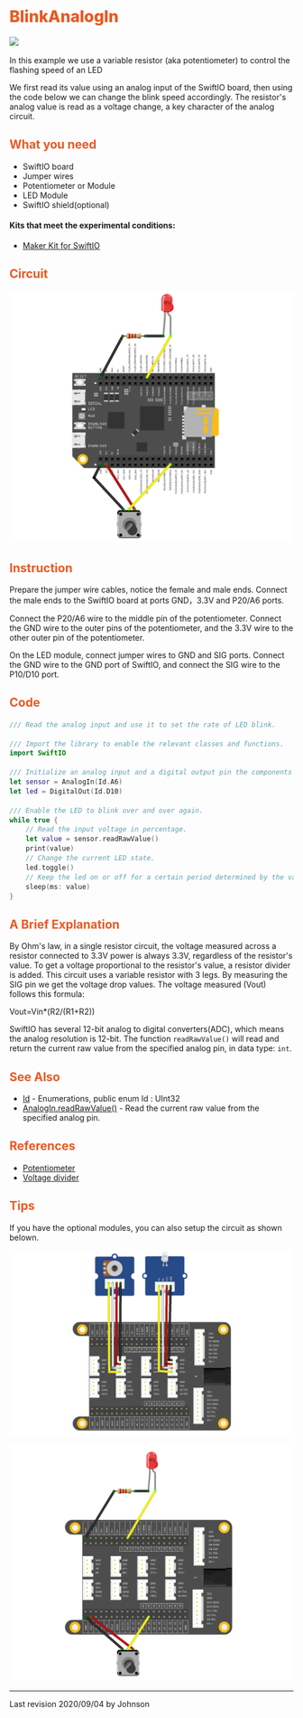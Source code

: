 # <span style="color:#EA5823;font-weight:800">BlinkAnalogIn</span>

![](../../.gitbook/assets/BlinkAnalogIn01.gif)

In this example we use a variable resistor (aka potentiometer) to control the flashing speed of an LED

 We first read its value using an analog input of the SwiftIO board, then using the code below we can change the blink speed accordingly. The resistor's analog value is read as a voltage change, a key character of the analog circuit.

## <span style="color:#EA5823;font-weight:700">What you need</span>
- SwiftIO board
- Jumper wires
- Potentiometer or Module
- LED Module
- SwiftIO shield(optional)
  
#### Kits that meet the experimental conditions: 
- [Maker Kit for SwiftIO](https://www.madmachine.io/product-page/maker-kit-for-swiftio)

## <span style="color:#EA5823;font-weight:700">Circuit</span>


![](../../.gitbook/assets/BlinkAnalogIn/03.png)

## <span style="color:#EA5823;font-weight:700">Instruction</span>

Prepare the jumper wire cables, notice the female and male ends. Connect the male ends to the SwiftIO board at ports GND，3.3V and P20/A6 ports. 

Connect the P20/A6 wire to the middle pin of the potentiometer. Connect the GND wire to the outer pins of the potentiometer, and the 3.3V wire to the other outer pin of the potentiometer. 

On the LED module, connect jumper wires to GND and SIG ports. Connect the GND wire to the GND port of SwiftIO, and connect the SIG wire to the P10/D10 port.


## <span style="color:#EA5823;font-weight:700">Code</span>



```swift
/// Read the analog input and use it to set the rate of LED blink.

/// Import the library to enable the relevant classes and functions.
import SwiftIO

/// Initialize an analog input and a digital output pin the components are connected to,
let sensor = AnalogIn(Id.A6)
let led = DigitalOut(Id.D10)

/// Enable the LED to blink over and over again.
while true {
    // Read the input voltage in percentage.
    let value = sensor.readRawValue()
    print(value)
    // Change the current LED state.
    led.toggle()
    // Keep the led on or off for a certain period determined by the value you get.
    sleep(ms: value)
}


```
## <span style="color:#EA5823;font-weight:700">A Brief Explanation</span>

By Ohm's law, in a single resistor circuit, the voltage measured across a resistor connected to 3.3V power is always 3.3V, regardless of the resistor's value. To get a voltage proportional to the resistor's value, a resistor divider is added. This circuit uses a variable resistor with 3 legs. By measuring the SIG pin we get the voltage drop values. The voltage measured (Vout) follows this formula:

Vout=Vin*(R2/(R1+R2))

SwiftIO has several 12-bit analog to digital converters(ADC), which means the analog resolution is 12-bit. The function <code>readRawValue()</code> will read and return the current raw value from the specified analog pin, in data type: <code>int</code>.



## <span style="color:#EA5823;font-weight:700">See Also</span>

- [Id](https://swiftioapi.madmachine.io/Enums/Id.html) - Enumerations, public enum Id : UInt32
- [AnalogIn.readRawValue()](https://swiftioapi.madmachine.io/Classes/AnalogIn.html#/s:7SwiftIO8AnalogInC12readRawValueSiyF) - Read the current raw value from the specified analog pin.

## <span style="color:#EA5823;font-weight:700">References</span>

- [Potentiometer](https://en.wikipedia.org/wiki/Potentiometer)
- [Voltage divider](https://en.wikipedia.org/wiki/Voltage_divider)

## <span style="color:#EA5823;font-weight:700">Tips</span>

If you have the optional modules, you can also setup the circuit as shown belown.

![](../../.gitbook/assets/BlinkAnalogIn/01.png)

![](../../.gitbook/assets/BlinkAnalogIn/02.png)


---
Last revision 2020/09/04 by Johnson